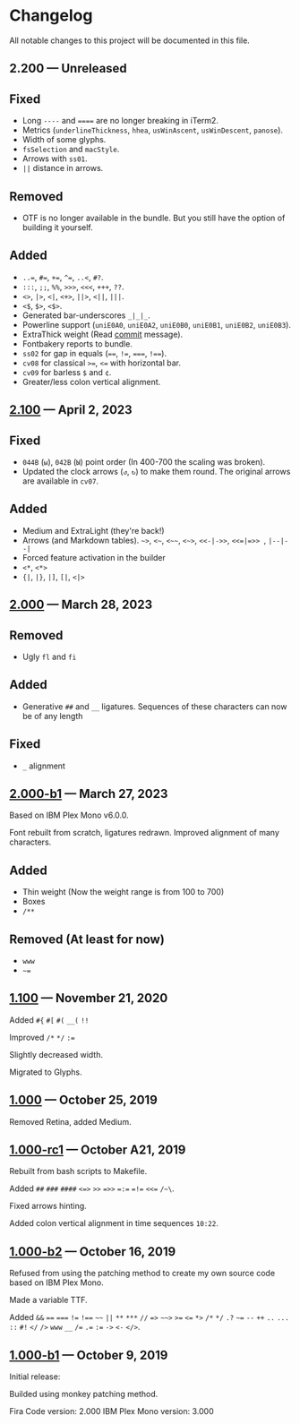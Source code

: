 # Changelog
All notable changes to this project will be documented in this file.

## 2.200 — Unreleased

## Fixed

* Long `----` and `====` are no longer breaking in iTerm2.
* Metrics (`underlineThickness`, `hhea`, `usWinAscent`, `usWinDescent`, `panose`).
* Width of some glyphs.
* `fsSelection` and `macStyle`.
* Arrows with `ss01`.
* `||` distance in arrows.

## Removed

* OTF is no longer available in the bundle. But you still have the option of building it yourself.

## Added

* `..=`, `#=`, `+=`, `^=`, `..<`, `#?`.
* `:::`, `;;`, `%%`, `>>>`, `<<<`, `+++`, `??`.
* `<>`, `|>`, `<|`, `<+>`, `||>`, `<||`, `|||`.
* `<$`, `$>`, `<$>`.
* Generated bar-underscores `_|_|_`.
* Powerline support (`uniE0A0`, `uniE0A2`, `uniE0B0`, `uniE0B1`, `uniE0B2`, `uniE0B3`).
* ExtraThick weight (Read [commit](https://github.com/mishamyrt/Lilex/commit/fe983370a278eca78a27434f2ddbf75e8505e8ed) message).
* Fontbakery reports to bundle.
* `ss02` for gap in equals (`==`, `!=`, `===`, `!==`).
* `cv08` for classical `>=`, `<=` with horizontal bar.
* `cv09` for barless `$` and `¢`.
* Greater/less colon vertical alignment.

## [2.100] — April 2, 2023

## Fixed

* `044B` (`ы`), `042B` (`Ы`) point order (In 400-700 the scaling was broken).
* Updated the clock arrows (`↺`, `↻`) to make them round. The original arrows are available in `cv07`.

## Added

* Medium and ExtraLight (they're back!)
* Arrows (and Markdown tables). `~>`, `<~`, `<~~`, `<~>`, `<<-|->>`, `<<=|=>> `, `|--|--|`
* Forced feature activation in the builder
* `<*`, `<*>`
* `{|`, `|}`, `|]`, `[|`, `<|>`

## [2.000] — March 28, 2023

## Removed

* Ugly `fl` and `fi`

## Added

* Generative `##` and `__` ligatures. Sequences of these characters can now be of any length

## Fixed

* `_` alignment

## [2.000-b1] — March 27, 2023

Based on IBM Plex Mono v6.0.0.

Font rebuilt from scratch, ligatures redrawn. Improved alignment of many characters.

## Added

* Thin weight (Now the weight range is from 100 to 700)
* Boxes
* `/**`

## Removed (At least for now)

* `www`
* `~=`

## [1.100] — November 21, 2020

Added `#{` `#[` `#(` `__(` `!!`

Improved `/*` `*/` `:=`

Slightly decreased width.

Migrated to Glyphs.

## [1.000] — October 25, 2019

Removed Retina, added Medium.

## [1.000-rc1] — October A21, 2019

Rebuilt from bash scripts to Makefile.

Added `##` `###` `####` `<=>` `>>` `=>>` `=:=` `=!=` `<<=` `/~\`.

Fixed arrows hinting.

Added colon vertical alignment in time sequences `10:22`.

## [1.000-b2] — October 16, 2019

Refused from using the patching method to create my own source code based on IBM Plex Mono.

Made a variable TTF.

Added `&&` `==` `===` `!=` `!==` `~~` `||` `**` `***` `//` `=>` `~~>` `>=` `<=` `*>` `/*` `*/` `.?` `~=` `--` `++` `..` `...` `::` `#!` `</` `/>` `www` `__` `/=` `.=` `:=` `->` `<-` `</>`.

## [1.000-b1] — October 9, 2019

Initial release:

Builded using monkey patching method.

Fira Code version: 2.000
IBM Plex Mono version: 3.000

[1.000-b1]: https://github.com/mishamyrt/Lilex/releases/tag/1.000-beta

[1.000-b2]: https://github.com/mishamyrt/Lilex/releases/tag/1.000-beta2

[1.000-rc1]: https://github.com/mishamyrt/Lilex/releases/tag/1.000-rc1

[1.000]: https://github.com/mishamyrt/Lilex/releases/tag/1.000

[1.100]: https://github.com/mishamyrt/Lilex/releases/tag/1.100

[2.000-b1]: https://github.com/mishamyrt/Lilex/releases/tag/2.000-b1

[2.000]: https://github.com/mishamyrt/Lilex/releases/tag/2.000

[2.100]: https://github.com/mishamyrt/Lilex/releases/tag/2.100
